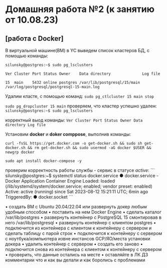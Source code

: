# Домашняя работа №2 (к занятию от 10.08.23)
## [работа с Docker]

В виртуальной машине(ВМ) в YC выведем список кластеров БД, с помощью команды:

`silunsky@postgres:~$ sudo pg_lsclusters `

`Ver Cluster Port Status Owner    Data directory              Log file`

`15  main    5432 online postgres /var/lib/postgresql/15/main /var/log/postgresql/postgresql-15-main.log`

Удалим класте, с помощью команд:
`sudo pg_ctlcluster 15 main stop`

`sudo pg_dropcluster 15 main`
проверяем, что кластер успешно удален:
`silunsky@postgres:~$ sudo pg_lsclusters `

корректный выод команды:
`Ver Cluster Port Status Owner Data directory Log file`

Установим **docker** и **doker comppose**, выполнив команды:

`curl -fsSL https://get.docker.com -o get-docker.sh && sudo sh get-docker.sh && rm get-docker.sh && sudo usermod -aG docker $USER && newgrp docker`

`sudo apt install docker-compose -y`

проверим корректность работы службы - сервис в статусе *active*:
\```
silunsky@postgres:~$ systemctl status docker.service 
● docker.service - Docker Application Container Engine
     Loaded: loaded (/lib/systemd/system/docker.service; enabled; vendor preset: enabled)
     Active: active (running) since Sat 2023-08-12 15:21:11 UTC; 6min ago
TriggeredBy: ● docker.socket
\```



• создать ВМ с Ubuntu 20.04/22.04 или развернуть докер любым удобным способом
• поставить на нем Docker Engine
• сделать каталог /var/lib/postgres
• развернуть контейнер с PostgreSQL 15 смонтировав в него /var/lib/postgresql
• развернуть контейнер с клиентом postgres
• подключится из контейнера с клиентом к контейнеру с сервером и сделать
таблицу с парой строк
• подключится к контейнеру с сервером с ноутбука/компьютера извне инстансов GCP/ЯО/места установки
докера
• удалить контейнер с сервером
• создать его заново
• подключится снова из контейнера с клиентом к контейнеру с сервером
• проверить, что данные остались на месте
• оставляйте в ЛК ДЗ комментарии что и как вы делали и как боролись с проблемами
